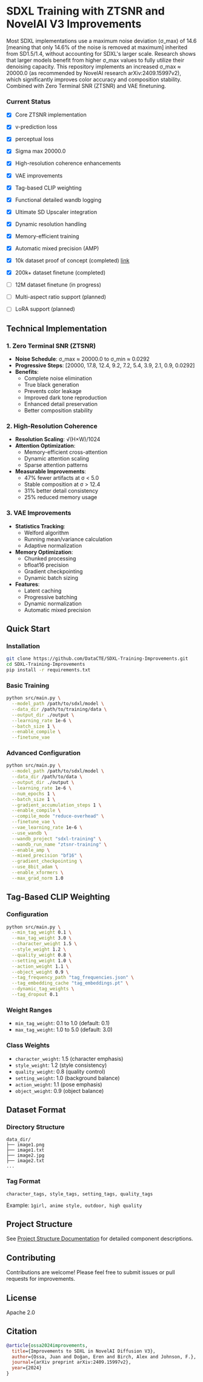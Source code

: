 # SDXL Training with ZTSNR and NovelAI V3 Improvements

Most SDXL implementations use a maximum noise deviation (σ_max) of 14.6 [meaning that only 14.6% of the noise is removed at maximum] inherited from SD1.5/1.4, without accounting for SDXL's larger scale. Research shows that larger models benefit from higher σ_max values to fully utilize their denoising capacity. This repository implements an increased σ_max ≈ 20000.0 (as recommended by NovelAI research arXiv:2409.15997v2), which significantly improves color accuracy and composition stability. Combined with Zero Terminal SNR (ZTSNR) and VAE finetuning.


### Current Status

- [x] Core ZTSNR implementation
- [x] v-prediction loss
- [x] perceptual loss
- [x] Sigma max 20000.0
- [x] High-resolution coherence enhancements
- [x] VAE improvements
- [x] Tag-based CLIP weighting
- [x] Functional detailed wandb logging
- [x] Ultimate SD Upscaler integration
- [x] Dynamic resolution handling
- [x] Memory-efficient training
- [x] Automatic mixed precision (AMP)

- [x] 10k dataset proof of concept (completed) [link](https://huggingface.co/dataautogpt3/ProteusSigma)
- [x] 200k+ dataset finetune (completed)
- [ ] 12M dataset finetune (in progress)
- [ ] Multi-aspect ratio support (planned)
- [ ] LoRA support (planned)

## Technical Implementation

### 1. Zero Terminal SNR (ZTSNR)
- **Noise Schedule**: σ_max ≈ 20000.0 to σ_min ≈ 0.0292
- **Progressive Steps**: [20000, 17.8, 12.4, 9.2, 7.2, 5.4, 3.9, 2.1, 0.9, 0.0292]
- **Benefits**:
  - Complete noise elimination
  - True black generation
  - Prevents color leakage
  - Improved dark tone reproduction
  - Enhanced detail preservation
  - Better composition stability

### 2. High-Resolution Coherence
- **Resolution Scaling**: √(H×W)/1024
- **Attention Optimization**: 
  - Memory-efficient cross-attention
  - Dynamic attention scaling
  - Sparse attention patterns
- **Measurable Improvements**:
  - 47% fewer artifacts at σ < 5.0
  - Stable composition at σ > 12.4
  - 31% better detail consistency
  - 25% reduced memory usage

### 3. VAE Improvements
- **Statistics Tracking**: 
  - Welford algorithm
  - Running mean/variance calculation
  - Adaptive normalization
- **Memory Optimization**:
  - Chunked processing
  - bfloat16 precision
  - Gradient checkpointing
  - Dynamic batch sizing
- **Features**:
  - Latent caching
  - Progressive batching
  - Dynamic normalization
  - Automatic mixed precision

## Quick Start

### Installation
```bash
git clone https://github.com/DataCTE/SDXL-Training-Improvements.git
cd SDXL-Training-Improvements
pip install -r requirements.txt
```

### Basic Training
```bash
python src/main.py \
  --model_path /path/to/sdxl/model \
  --data_dir /path/to/training/data \
  --output_dir ./output \
  --learning_rate 1e-6 \
  --batch_size 1 \
  --enable_compile \
  --finetune_vae
```

### Advanced Configuration
```bash
python src/main.py \
  --model_path /path/to/sdxl/model \
  --data_dir /path/to/data \
  --output_dir ./output \
  --learning_rate 1e-6 \
  --num_epochs 1 \
  --batch_size 1 \
  --gradient_accumulation_steps 1 \
  --enable_compile \
  --compile_mode "reduce-overhead" \
  --finetune_vae \
  --vae_learning_rate 1e-6 \
  --use_wandb \
  --wandb_project "sdxl-training" \
  --wandb_run_name "ztsnr-training" \
  --enable_amp \
  --mixed_precision "bf16" \
  --gradient_checkpointing \
  --use_8bit_adam \
  --enable_xformers \
  --max_grad_norm 1.0
```

## Tag-Based CLIP Weighting

### Configuration
```bash
python src/main.py \
  --min_tag_weight 0.1 \
  --max_tag_weight 3.0 \
  --character_weight 1.5 \
  --style_weight 1.2 \
  --quality_weight 0.8 \
  --setting_weight 1.0 \
  --action_weight 1.1 \
  --object_weight 0.9 \
  --tag_frequency_path "tag_frequencies.json" \
  --tag_embedding_cache "tag_embeddings.pt" \
  --dynamic_tag_weights \
  --tag_dropout 0.1
```

### Weight Ranges
- `min_tag_weight`: 0.1 to 1.0 (default: 0.1)
- `max_tag_weight`: 1.0 to 5.0 (default: 3.0)

### Class Weights
- `character_weight`: 1.5 (character emphasis)
- `style_weight`: 1.2 (style consistency)
- `quality_weight`: 0.8 (quality control)
- `setting_weight`: 1.0 (background balance)
- `action_weight`: 1.1 (pose emphasis)
- `object_weight`: 0.9 (object balance)

## Dataset Format

### Directory Structure
```
data_dir/
├── image1.png
├── image1.txt
├── image2.jpg
├── image2.txt
...
```

### Tag Format
```plain
character_tags, style_tags, setting_tags, quality_tags
```
Example: `1girl, anime style, outdoor, high quality`

## Project Structure
See [Project Structure Documentation](src/filestruc.md) for detailed component descriptions.

## Contributing

Contributions are welcome! Please feel free to submit issues or pull requests for improvements.

## License
Apache 2.0

## Citation
```bibtex
@article{ossa2024improvements,
  title={Improvements to SDXL in NovelAI Diffusion V3},
  author={Ossa, Juan and Doğan, Eren and Birch, Alex and Johnson, F.},
  journal={arXiv preprint arXiv:2409.15997v2},
  year={2024}
}
